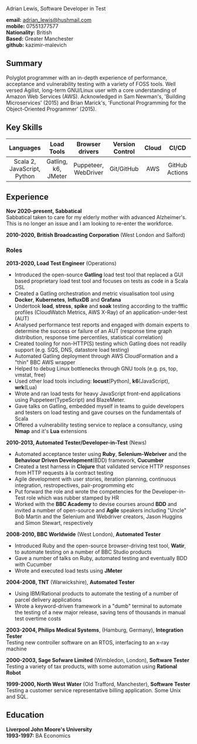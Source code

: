 Adrian Lewis, Software Developer in Test

**email:** adrian_lewis@hushmail.com  
**mobile:** 07551377577  
**Nationality:** British  
**Based:** Greater Manchester  
**github:** kazimir-malevich

## Summary

Polyglot programmer with an in-depth experience of performance, acceptance and
vulnerability testing with a variety of FOSS tools. Well versed Agilist,
long-term GNU/Linux user with a core understanding of Amazon Web Services
(AWS). Acknowledged in Sam Newman's, 'Building Microservices' (2015) and Brian
Marick's, 'Functional Programming for the Object-Oriented Programmer' (2015).

## Key Skills

|          Languages          |     Load Tools      |   Browser drivers    | Version Control | Cloud |     CI/CD      |
| :-------------------------: | :-----------------: | :------------------: | :-------------: | :---: | :------------: |
| Scala 2, JavaScript, Python | Gatling, k6, JMeter | Puppeteer, WebDriver |   Git/GitHub    |  AWS  | GitHub Actions |

## Experience

**Nov 2020-present, Sabbatical**  
Sabbatical taken to care for my elderly mother with advanced Alzheimer's. This
is no longer an issue and I am looking to re-enter the workforce.

**2010-2020, British Broadcasting Corporation** (West London and Salford)

### Roles

**2013-2020, Load Test Engineer** (Operations)

- Introduced the open-source **Gatling** load test tool that replaced a GUI
  based proprietary load test tool and focuses on tests as code in a Scala
  DSL
- Created a Gatling orchestration and metric visualisation tool using
  **Docker**, **Kubernetes**, **InfluxDB** and **Grafana**
- Undertook **load**, **stress**, **spike** and **soak** testing according to
  the trafffic profiles (CloudWatch Metrics, AWS X-Ray) of an application-under-test (AUT)
- Analysed performance test reports and engaged with domain experts to determine the success or failure of an AUT
  (response time graph distribution, response time percentiles, statistical correlation)
- Created tooling for non-HTTP(S) testing which Gatling does not readily
  support (e.g. SQS, DNS, datastore load testing)
- Automated Gatling deployment through AWS CloudFormation and a "thin" BBC
  AWS wrapper
- Helped to debug Linux bottlenecks through GNU tools (e.g. ps, top, vmstat, free)
- Used other load tools including: **locust**(Python), **k6**(JavaScript), **wrk**(Lua)
- Wrote and ran load tests for heavy JavaScript front-end applications using
  Puppeteer(TypeScript) and BlazeMeter.
- Gave talks on Gatling, embedded myself in teams to guide developers and
  testers on load testing and gave courses on the fundamentals of Scala
- Offered a vulnerability testing service to replace a consultancy,
  using **Nmap** and it's **Lua** extensions

**2010-2013, Automated Tester/Developer-in-Test** (News)

- Automated acceptance tester using **Ruby**, **Selenium-Webriver** and the
  **Behaviour Driven Development**(BDD) framework, **Cucumber**
- Created a test harness in **Clojure** that validated service HTTP responses from HTTP requests à la contract testing
- Agile development with user stories, iteration planning, continuous integration, restropectives, pair-progromming etc
- Put forward the role and wrote the competencies for the
  Developer-in-Test role which was rubber stamped by HR
- Worked with the **BBC Academy** to devise courses around **BDD** and
  invited a number of open-source and **Agile** speakers including "Uncle"
  Bob Martin and the Selenium and Webdriver creators, Jason Huggins and Simon
  Stewart, respectively

**2008-2010, BBC Worldwide** (West London), **Automated Tester**

- Introduced Ruby and the open-source browser-driving test tool, **Watir**,
  to automate testing on a number of BBC Studio products
- Gave a number of talks on Ruby, automated testing and eventually BDD with
  Cucumber
- Wrote and executed load tests using **JMeter**

**2004-2008, TNT** (Warwickshire), **Automated Tester**

- Using IBM/Rational products to automate the testing of a number of parcel
  delivery applications
- Wrote a keyword-driven framework in a "dumb" terminal to automate the testing
  of a new major release, saving tens of thousands in manual test overtime costs

**2003-2004, Philips Medical Systems**, (Hamburg, Germany), **Integration Tester**  
 Testing new controller software on an RTOS, interfacing to an x-ray machine

**2000-2003, Sage Sofware Limited** (Wimbledon, London), **Software Tester**  
 Testing a variety of tax products, with some automation using **Rational Robot**

**1999-2000, North West Water** (Old Trafford, Manchester), **Software Tester**  
 Testing a customer service representative billing application. Some Unix and SQL.

## Education

**Liverpool John Moore's University**  
 **1993-1997:** BA Economics
